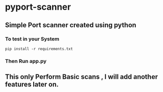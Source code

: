 # pyport-scanner

## Simple Port scanner created using python 

### To test in your System

``
pip install -r requirements.txt
``

### Then Run app.py 

## This only Perform Basic scans , I will add another features later on.

